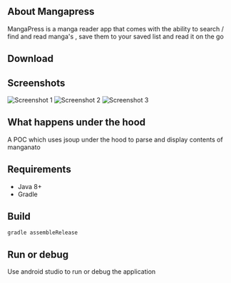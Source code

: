 ## About Mangapress

MangaPress is a manga reader app that comes with the ability to search / find and read manga's , save them to your saved list and read it on the go

## Download



## Screenshots

![Screenshot 1](https://i.postimg.cc/bJQgtCFH/mangapress-1.jpg
 "Screenshot 1")
![Screenshot 2](https://i.postimg.cc/3RM9W59x/mangapress-2.jpg
 "Screenshot 2")
![Screenshot 3](https://i.postimg.cc/vmx3QHrK/mangapress-3.jpg
 "Screenshot 3")


## What happens under the hood

A POC which uses jsoup under the hood to parse and display contents of manganato

## Requirements

- Java 8+
- Gradle

## Build

```
gradle assembleRelease
```

## Run or debug

Use android studio to run or debug the application
